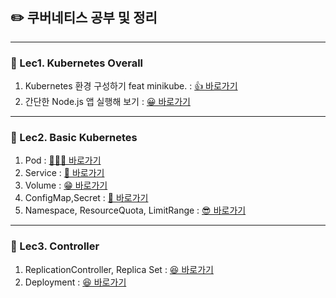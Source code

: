 ## ✏️ 쿠버네티스 공부 및 정리
***
### 🚀 Lec1. Kubernetes Overall
1. Kubernetes 환경 구성하기 feat minikube. : <a href="https://github.com/sungjin0757/kebernetes-basic/tree/master/Lec1.%20Kubernetes%20Start/%EC%84%A4%EC%B9%98%EB%B0%A9%EB%B2%95%20-%20feat%20minikube." target="_blank"> 👍 바로가기</a>
2. 간단한 Node.js 앱 실행해 보기 : <a href="https://github.com/sungjin0757/kebernetes-basic/tree/master/Lec1.%20Kubernetes%20Start/%EA%B0%84%EB%8B%A8%ED%95%9C%20Node.js%20%EC%9D%B4%EB%AF%B8%EC%A7%80%20%EC%8B%A4%ED%96%89" target="_blank">😀 바로가기</a>

***
### 🚀 Lec2. Basic Kubernetes
1. Pod : <a href="https://github.com/sungjin0757/kebernetes-basic/tree/master/Lec2.%20Basic%20Object/Pod%20-%20Kubernetes" target="_blank">🙋🏻‍♂️ 바로가기</a>
2. Service : <a href="https://github.com/sungjin0757/kebernetes-basic/tree/master/Lec2.%20Basic%20Object/Service%20-%20Kubernetes" target="_blank">👋 바로가기</a>
3. Volume : <a href="https://github.com/sungjin0757/kebernetes-basic/tree/master/Lec2.%20Basic%20Object/Volume%20-%20Kubernetes" target="_blank">😁 바로가기</a>
4. ConfigMap,Secret : <a href="https://github.com/sungjin0757/kebernetes-basic/tree/master/Lec2.%20Basic%20Object/ConfigMap%2C%20Secret%20-%20Kubernetes" target="_blank">🤔 바로가기</a>
5. Namespace, ResourceQuota, LimitRange : <a href="https://github.com/sungjin0757/kebernetes-basic/tree/master/Lec2.%20Basic%20Object/Namespace%2C%20ResourceQuota%2C%20Limit%20Range%20-%20Kubernetes" target="_blank">😎 바로가기</a>

***
### 🚀 Lec3. Controller
1. ReplicationController, Replica Set : <a href="https://github.com/sungjin0757/kebernetes-basic/tree/master/Lec3.%20Controller/Replication%20Controller%2C%20ReplicaSet%20-%20Kuberntes" target="_blank">😆 바로가기</a>
2. Deployment : <a href="https://github.com/sungjin0757/kebernetes-basic/tree/master/Lec3.%20Controller/Deployment%20-%20Kubernetes" target="_blank">😆 바로가기</a>